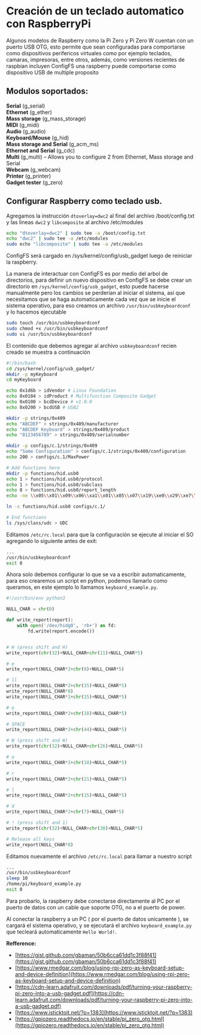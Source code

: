 # Creación de un teclado automatico con RaspberryPi

Algunos modelos de Raspberry como la Pi Zero y Pi Zero W cuentan con un puerto
USB OTG, esto permite que sean configuradas para comportarse como dispositivos
perifericos virtuales como por ejemplo teclados, camaras, impresoras, entre
otros, además, como versiones recientes de raspbian incluyen ConfigFS una
raspberry puede comportarse como dispositivo USB de multiple proposito

## Modulos soportados:
**Serial** (g_serial)   
**Ethernet** (g_ether)   
**Mass storage** (g_mass_storage)   
**MIDI** (g_midi)   
**Audio** (g_audio)   
**Keyboard/Mouse** (g_hid)   
**Mass storage and Serial** (g_acm_ms)   
**Ethernet and Serial** (g_cdc)   
**Multi** (g_multi) – Allows you to configure 2 from Ethernet, Mass storage and Serial   
**Webcam** (g_webcam)   
**Printer** (g_printer)   
**Gadget tester** (g_zero)   


## Configurar Raspberry como teclado usb.
Agregamos la instrucción `dtoverlay=dwc2` al final del archivo /boot/config.txt y las lineas `dwc2` y `libcomposite` al archivo /etc/modules

```bash 
echo "dtoverlay=dwc2" | sudo tee -a /boot/config.txt
echo "dwc2" | sudo tee -a /etc/modules
sudo echo "libcomposite" | sudo tee -a /etc/modules
```

ConfigFS será cargado en /sys/kernel/config/usb_gadget luego de reiniciar la raspberry.

La manera de interactuar con ConfigFS es por medio del arbol de directorios, para definir un nuevo dispositivo en ConfigFS se debe crear un directorio en `/sys/kernel/config/usb_gadget`, esto puede hacerse manualmente pero los cambios se perderían al iniciar el sistema, asi que necesitamos que se haga automaticamente cada vez que se inicie el sistema operativo, para eso creamos un archivo `/usr/bin/usbkeyboardconf` y lo hacemos ejecutable

```bash
sudo touch /usr/bin/usbkeyboardconf
sudo chmod +x /usr/bin/usbkeyboardconf
sudo vi /usr/bin/usbkeyboardconf
```

El contenido que debemos agregar al archivo `usbkeyboardconf` recien creado se muestra a continuación
```bash
#!/bin/bash
cd /sys/kernel/config/usb_gadget/
mkdir -p myKeyboard
cd myKeyboard

echo 0x1d6b > idVendor # Linux Foundation
echo 0x0104 > idProduct # Multifunction Composite Gadget
echo 0x0100 > bcdDevice # v1.0.0
echo 0x0200 > bcdUSB # USB2

mkdir -p strings/0x409
echo "ABCDEF" > strings/0x409/manufacturer
echo "ABCDEF Keyboard" > strings/0x409/product
echo "0123456789" > strings/0x409/serialnumber

mkdir -p configs/c.1/strings/0x409
echo "Some Configuration" > configs/c.1/strings/0x409/configuration
echo 200 > configs/c.1/MaxPower

# Add functions here
mkdir -p functions/hid.usb0
echo 1 > functions/hid.usb0/protocol
echo 1 > functions/hid.usb0/subclass
echo 8 > functions/hid.usb0/report_length
echo -ne \\x05\\x01\\x09\\x06\\xa1\\x01\\x05\\x07\\x19\\xe0\\x29\\xe7\\x15\\x00\\x25\\x01\\x75\\x01\\x95\\x08\\x81\\x02\\x95\\x01\\x75\\x08\\x81\\x03\\x95\\x05\\x75\\x01\\x05\\x08\\x19\\x01\\x29\\x05\\x91\\x02\\x95\\x01\\x75\\x03\\x91\\x03\\x95\\x06\\x75\\x08\\x15\\x00\\x25\\x65\\x05\\x07\\x19\\x00\\x29\\x65\\x81\\x00\\xc0 > functions/hid.usb0/report_desc

ln -s functions/hid.usb0 configs/c.1/

# End functions
ls /sys/class/udc > UDC
```

Editamos `/etc/rc.local` para que la configuración se ejecute al iniciar el SO agregando lo siguiente antes de exit:  
```bash
...
/usr/bin/usbkeyboardconf
exit 0
```

Ahora solo debemos configurar lo que se va a escribir automaticamente, para eso crearemos un script en python, podemos llamarlo como queramos, en este ejemplo lo llamamos `keyboard_example.py`.  
```python
#!/usr/bin/env python3

NULL_CHAR = chr(0)

def write_report(report):
    with open('/dev/hidg0', 'rb+') as fd:
        fd.write(report.encode())


# H (press shift and H)
write_report(chr(32)+NULL_CHAR+chr(11)+NULL_CHAR*5)

# e
write_report(NULL_CHAR*2+chr(8)+NULL_CHAR*5)

# ll
write_report(NULL_CHAR*2+chr(15)+NULL_CHAR*5)
write_report(NULL_CHAR*8)
write_report(NULL_CHAR*2+chr(15)+NULL_CHAR*5)

# o
write_report(NULL_CHAR*2+chr(18)+NULL_CHAR*5)

# SPACE
write_report(NULL_CHAR*2+chr(44)+NULL_CHAR*5)

# W (press shift and W)
write_report(chr(32)+NULL_CHAR+chr(26)+NULL_CHAR*5)

# o
write_report(NULL_CHAR*2+chr(18)+NULL_CHAR*5)

# r
write_report(NULL_CHAR*2+chr(21)+NULL_CHAR*5)

# l
write_report(NULL_CHAR*2+chr(15)+NULL_CHAR*5)

# d
write_report(NULL_CHAR*2+chr(7)+NULL_CHAR*5)

# ! (press shift and 1)
write_report(chr(32)+NULL_CHAR+chr(30)+NULL_CHAR*5)

# Release all keys
write_report(NULL_CHAR*8)
```

Editamos nuevamente el archivo  `/etc/rc.local` para llamar a nuestro script
```bash
...
/usr/bin/usbkeyboardconf
sleep 10
/home/pi/keyboard_example.py
exit 0
```

Para probarlo, la raspberry debe conectarse directamente al PC por el puerto de datos con un cable que soporte OTG, no a el puerto de power.

Al conectar la raspberry a un PC ( por el puerto de datos unicamente ), se cargará el sistema operativo, y se ejecutará el archivo `keyboard_example.py` que tecleará automaticamente  `Hello World!`.

**Refference:**
* [https://gist.github.com/gbaman/50b6cca61dd1c3f88f41](https://gist.github.com/gbaman/50b6cca61dd1c3f88f41)
* [https://www.rmedgar.com/blog/using-rpi-zero-as-keyboard-setup-and-device-definition](https://www.rmedgar.com/blog/using-rpi-zero-as-keyboard-setup-and-device-definition)
* [https://cdn-learn.adafruit.com/downloads/pdf/turning-your-raspberry-pi-zero-into-a-usb-gadget.pdf](https://cdn-learn.adafruit.com/downloads/pdf/turning-your-raspberry-pi-zero-into-a-usb-gadget.pdf)
* [https://www.isticktoit.net/?p=1383](https://www.isticktoit.net/?p=1383)
* [https://gpiozero.readthedocs.io/en/stable/pi_zero_otg.html](https://gpiozero.readthedocs.io/en/stable/pi_zero_otg.html)
